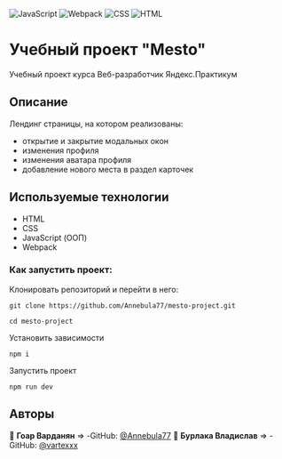 ![JavaScript](https://img.shields.io/badge/javascript-%23323330.svg?style=for-the-badge&logo=javascript&logoColor=%23F7DF1E)  ![Webpack](https://img.shields.io/badge/webpack-%238DD6F9.svg?style=for-the-badge&logo=webpack&logoColor=black)  ![CSS](https://img.shields.io/badge/css-%231572B6.svg?style=for-the-badge&logo=css3&logoColor=white)  ![HTML](https://img.shields.io/badge/html-%23E34F26.svg?style=for-the-badge&logo=html5&logoColor=white) 

# Учебный проект "Mesto"
Учебный проект курса Веб-разработчик Яндекс.Практикум
## Описание
Лендинг страницы, на котором реализованы:
- открытие и закрытие модальных окон
- изменения профиля
- изменения аватара профиля
- добавление нового места в раздел карточек
## Используемые технологии
- HTML
- CSS
- JavaScript (ООП)
- Webpack
### Как запустить проект:
Клонировать репозиторий и перейти в него:

```
git clone https://github.com/Annebula77/mesto-project.git

cd mesto-project
```

Установить зависимости

```
npm i
```

Запустить проект

```
npm run dev
```

## Авторы
👤 **Гоар Варданян** => -GitHub: [@Annebula77](https://github.com/Annebula77)
👤 **Бурлака Владислав** => -GitHub: [@vartexxx](https://github.com/vartexxx)
